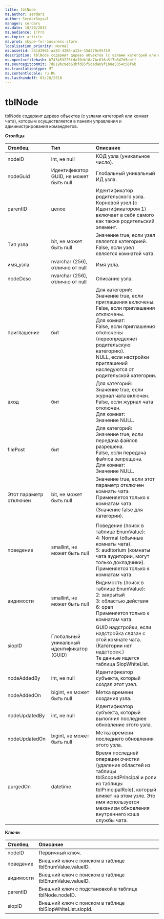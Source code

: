 ```yaml
---
title: tblNode
ms.author: serdars
author: SerdarSoysal
manager: serdars
ms.date: 10/20/2015
ms.audience: ITPro
ms.topic: article
ms.prod: skype-for-business-itpro
localization_priority: Normal
ms.assetid: a31d2961-aa83-4286-a12e-15d279c95f19
description: tblNode содержит дерево объектов (с узлами категорий или комнат чата), которым осуществляется в панели управления и администрирования командлетов.
ms.openlocfilehash: b743453225fda70db18a7bc616a5f7b647d5ebff
ms.sourcegitcommit: 7d819bc9eb63bfd85f5dada09f1b8e5354c56f6b
ms.translationtype: MT
ms.contentlocale: ru-RU
ms.lasthandoff: 03/28/2018
---
```

# <a name="tblnode"></a>tblNode
 
tblNode содержит дерево объектов (с узлами категорий или комнат чата), которым осуществляется в панели управления и администрирования командлетов.
  
**Столбцы**

|**Столбец**|**Тип**|**Описание**|
|:-----|:-----|:-----|
|nodeID  <br/> |int, не null  <br/> |КОД узла (уникальное число).  <br/> |
|nodeGuid  <br/> |Идентификатор GUID, не может быть null  <br/> |Глобальный уникальный ИД узла.  <br/> |
|parentID  <br/> |целое  <br/> |Идентификатор родительского узла. Корневой узел (с Идентификатором 1) включает в себя самого как также родительский элемент.  <br/> |
|Тип узла  <br/> |bit, не может быть null  <br/> |Значение true, если узел является категорией.  <br/> False, если узел является комнатой чата.  <br/> |
|имя_узла  <br/> |nvarchar (256), отлично от null  <br/> |Имя узла.  <br/> |
|nodeDesc  <br/> |nvarchar (256), отлично от null  <br/> |Описание узла.  <br/> |
|приглашение  <br/> |бит  <br/> | Для категорий: <br/>  Значение true, если приглашения включены. <br/>  False, если приглашения отключены. <br/>  Для комнат: <br/>  False, если приглашения отключены (переопределяет родительскую категорию). <br/>  NULL, если настройки приглашений наследуются от родительской категории. <br/> |
|вход  <br/> |бит  <br/> | Для категорий: <br/>  Значение true, если журнал чата включен. <br/>  False, если журнал чата отключен. <br/>  Для комнат: <br/>  Значение NULL. <br/> |
|filePost  <br/> |бит  <br/> | Для категорий: <br/>  Значение true, если передача файлов разрешена. <br/>  False, если передача файлов запрещена. <br/>  Для комнат: <br/>  Значение NULL. <br/> |
|Этот параметр отключен  <br/> |bit, не может быть null  <br/> |Значение true, если этот параметр отключен комнаты чата. Применяется только к комнатам чата. (Значение false для категории).  <br/> |
|||
|поведение  <br/> |smallint, не может быть null  <br/> | Поведение (поиск в таблице EnumValue): <br/>  4: Normal (обычные комнаты чата). <br/>  5: auditorium (комнаты чата аудитории, могут только докладчики). <br/>  Применяется только к комнатам чата. <br/> |
|видимости  <br/> |smallint, не может быть null  <br/> | Видимость (поиск в таблице EnumValue): <br/>  2: закрытый <br/>  3: областью действия <br/>  6: open <br/>  Применяется только к комнатам чата. <br/> |
|siopID  <br/> |Глобальный уникальный идентификатор (GUID)  <br/> |GUID надстройки, если надстройка связан с этой комнате чата. (Категории нет надстроек.)  <br/> Те данные ищется таблица SiopWhiteList.  <br/> |
|nodeAddedBy  <br/> |int, не null  <br/> |Идентификатор субъекта, который создал этот узел.  <br/> |
|nodeAddedOn  <br/> |bigint, не может быть null  <br/> |Метка времени создания узла.  <br/> |
|nodeUpdatedBy  <br/> |int, не null  <br/> |Идентификатор субъекта, который выполнил последнее обновление этого узла.  <br/> |
|nodeUpdatedOn  <br/> |bigint, не может быть null  <br/> |Метка времени последнего обновления этого узла.  <br/> |
|purgedOn  <br/> |datetime  <br/> |Время последней операции очистки (удаление областей из таблицы tblScopedPrincipal и роли из таблицы tblPrincipalRole), который влияет на этом узле. Это имя используется механизм обновления внутреннего кэша службы чата.  <br/> |
   
**Ключи**

|**Столбец**|**Описание**|
|:-----|:-----|
|nodeID  <br/> |Первичный ключ.  <br/> |
|поведение  <br/> |Внешний ключ с поиском в таблице tblEnumValue.valueID.  <br/> |
|видимости  <br/> |Внешний ключ с поиском в таблице tblEnumValue.valueID.  <br/> |
|parentID  <br/> |Внешний ключ с подстановкой в таблице tblNode.nodeID.  <br/> |
|siopID  <br/> |Внешний ключ с поиском в таблице tblSiopWhiteList.siopId.  <br/> |
   


